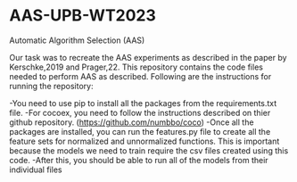 # AAS-UPB-WT2023
Automatic Algorithm Selection (AAS)

Our task was to recreate the AAS experiments as described in the paper by Kerschke,2019 and Prager,22. This repository contains the code files needed to perform AAS as described. Following are the instructions for running the repository:

-You need to use pip to install all the packages from the requirements.txt file.
-For cocoex, you need to follow the instructions described on thier github repository. (https://github.com/numbbo/coco)
-Once all the packages are installed, you can run the features.py file to create all the feature sets for normalized and unnormalized functions. This is important because the models we need to train require the csv files created using this code.
-After this, you should be able to run all of the models from their individual files
